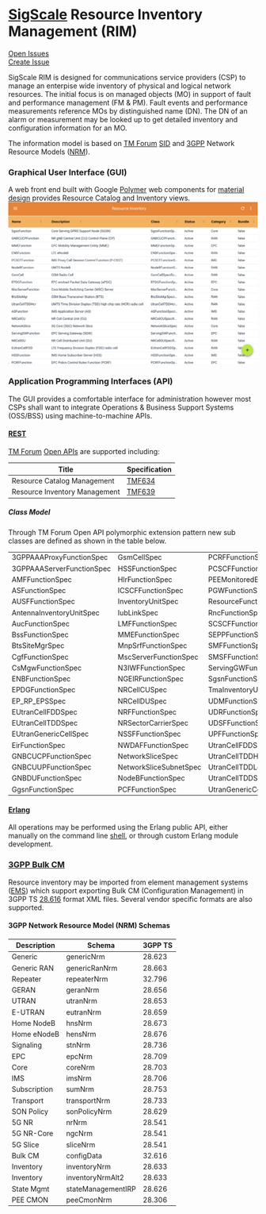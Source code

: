 # [SigScale](http://www.sigscale.org) Resource Inventory Management (RIM)

[Open Issues](https://sigscale.atlassian.net/projects/IM/issues/?filter=allopenissues "Open Issues")  
[Create Issue](https://sigscale.atlassian.net/secure/CreateIssue!default.jspa?pid=10304&issuetype=10000 "Create Issue")

SigScale RIM is designed for communications service providers
(CSP) to manage an enterpise wide inventory of physical and logical
network resources. The initial focus is on managed objects (MO) in
support of fault and performance management (FM & PM). Fault events
and performance measurements reference MOs by distinguished name (DN).
The DN of an alarm or measurement may be looked up to get detailed
inventory and configuration information for an MO.

The information model is based on
[TM Forum](https://www.tmforum.org) 
[SID](https://www.tmforum.org/information-framework-sid/) 
and [3GPP](http://www.3gpp.org) Network Resource Models 
([NRM](https://webapp.etsi.org/key/key.asp?GSMSpecPart1=32&GSMSpecPart2=622&Search=search)).

### Graphical User Interface (GUI)
A web front end built with Google [Polymer](https://www.polymer-project.org)
web components for
[material design](https://material.io/guidelines/material-design/introduction.html) 
provides Resource Catalog and Inventory views.
![screenshot](https://raw.githubusercontent.com/sigscale/rim/master/doc/specifications.png)

### Application Programming Interfaces (API)
The GUI provides a comfortable interface for administration however
most CSPs shall want to integrate Operations & Business Support Systems
(OSS/BSS) using machine-to-machine APIs.

#### [REST](https://en.wikipedia.org/wiki/Representational_state_transfer)
[TM Forum](https://www.tmforum.org)
[Open APIs](https://www.tmforum.org/open-apis/) are supported including:

|Title                         | Specification |
|------------------------------|---------------|
|Resource Catalog Management   | [TMF634](https://projects.tmforum.org/wiki/download/attachments/90514804/TMF634_Resource_Catalog_Management_API_REST_Specification_R17.0.1.pdf) |
|Resource Inventory Management | [TMF639](https://projects.tmforum.org/wiki/download/attachments/90514806/TMF639_Resource_Inventory_Management_REST_API_Specification_R17.0.1.pdf) |

##### Class Model
Through TM Forum Open API polymorphic extension pattern new sub
classes are defined as shown in the table below.

|                           |                        |                        |
|---------------------------|------------------------|------------------------|
| 3GPPAAAProxyFunctionSpec  | GsmCellSpec            | PCRFFunctionSpec       |
| 3GPPAAAServerFunctionSpec | HSSFunctionSpec        | PCSCFFunctionSpec      |
| AMFFunctionSpec           | HlrFunctionSpec        | PEEMonitoredEntitySpec |
| ASFunctionSpec            | ICSCFFunctionSpec      | PGWFunctionSpec        |
| AUSFFunctionSpec          | InventoryUnitSpec      | ResourceFunctionSpec   |
| AntennaInventoryUnitSpec  | IubLinkSpec            | RncFunctionSpec        |
| AucFunctionSpec           | LMFFunctionSpec        | SCSCFFunctionSpec      |
| BssFunctionSpec           | MMEFunctionSpec        | SEPPFunctionSpec       |
| BtsSiteMgrSpec            | MnpSrfFunctionSpec     | SMFFunctionSpec        |
| CgfFunctionSpec           | MscServerFunctionSpec  | SMSFFunctionSpec       |
| CsMgwFunctionSpec         | N3IWFFunctionSpec      | ServingGWFunctionSpec  |
| ENBFunctionSpec           | NGEIRFunctionSpec      | SgsnFunctionSpec       |
| EPDGFunctionSpec          | NRCellCUSpec           | TmaInventoryUnitSpec   |
| EP_RP_EPSSpec             | NRCellDUSpec           | UDMFunctionSpec        |
| EUtranCellFDDSpec         | NRFFunctionSpec        | UDRFunctionSpec        |
| EUtranCellTDDSpec         | NRSectorCarrierSpec    | UDSFFunctionSpec       |
| EUtranGenericCellSpec     | NSSFFunctionSpec       | UPFFunctionSpec        |
| EirFunctionSpec           | NWDAFFunctionSpec      | UtranCellFDDSpec       |
| GNBCUCPFunctionSpec       | NetworkSliceSpec       | UtranCellTDDHcrSpec    |
| GNBCUUPFunctionSpec       | NetworkSliceSubnetSpec | UtranCellTDDLcrSpec    |
| GNBDUFunctionSpec         | NodeBFunctionSpec      | UtranCellTDDSpec       |
| GgsnFunctionSpec          | PCFFunctionSpec        | UtranGenericCellSpec   |

#### [Erlang](http://www.erlang.org)
All operations may be performed using the Erlang public API, either
manually on the command line
[shell](http://erlang.org/doc/man/shell.html), or through custom Erlang
module development.

### [3GPP Bulk CM](https://webapp.etsi.org/key/key.asp?GSMSpecPart1=32&GSMSpecPart2=600&Search=search)
Resource inventory may be imported from element management systems 
([EMS](https://en.wikipedia.org/wiki/Element_management_system))
which support exporting Bulk CM (Configuration Management) in 3GPP TS 
[28.616](https://webapp.etsi.org/key/key.asp?GSMSpecPart1=32&GSMSpecPart2=616&Search=search) 
format XML files. Several vendor specific formats are also supported.

#### 3GPP Network Resource Model (NRM) Schemas
|Description |Schema              |3GPP TS|
|------------|--------------------|-------|
|Generic     |genericNrm          | 28.623|
|Generic RAN |genericRanNrm       | 28.663|
|Repeater    |repeaterNrm         | 32.796|
|GERAN       |geranNrm            | 28.656|
|UTRAN       |utranNrm            | 28.653|
|E-UTRAN     |eutranNrm           | 28.659|
|Home NodeB  |hnsNrm              | 28.673|
|Home eNodeB |hensNrm             | 28.676|
|Signaling   |stnNrm              | 28.736|
|EPC         |epcNrm              | 28.709|
|Core        |coreNrm             | 28.703|
|IMS         |imsNrm              | 28.706|
|Subscription|sumNrm              | 28.753|
|Transport   |transportNrm        | 28.733|
|SON Policy  |sonPolicyNrm        | 28.629|
|5G NR       |nrNrm               | 28.541|
|5G NR-Core  |ngcNrm              | 28.541|
|5G Slice    |sliceNrm            | 28.541|
|Bulk CM     |configData          | 32.616|
|Inventory   |inventoryNrm        | 28.633|
|Inventory   |inventoryNrmAlt2    | 28.633|
|State Mgmt  |stateManagementIRP  | 28.626|
|PEE CMON    |peeCmonNrm          | 28.306|

